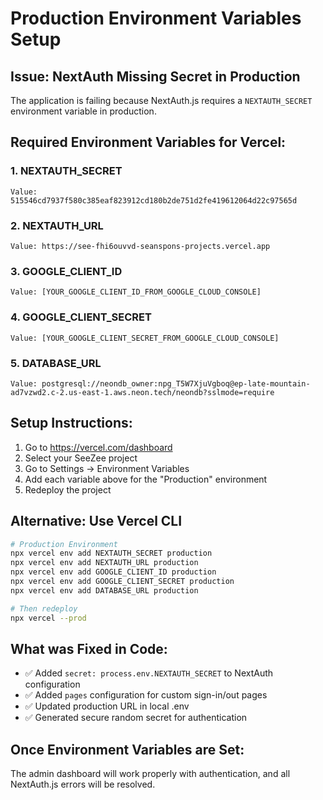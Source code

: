 # Production Environment Variables Setup

## Issue: NextAuth Missing Secret in Production

The application is failing because NextAuth.js requires a `NEXTAUTH_SECRET` environment variable in production.

## Required Environment Variables for Vercel:

### 1. NEXTAUTH_SECRET
```
Value: 515546cd7937f580c385eaf823912cd180b2de751d2fe419612064d22c97565d
```

### 2. NEXTAUTH_URL  
```
Value: https://see-fhi6ouvvd-seanspons-projects.vercel.app
```

### 3. GOOGLE_CLIENT_ID
```
Value: [YOUR_GOOGLE_CLIENT_ID_FROM_GOOGLE_CLOUD_CONSOLE]
```

### 4. GOOGLE_CLIENT_SECRET
```
Value: [YOUR_GOOGLE_CLIENT_SECRET_FROM_GOOGLE_CLOUD_CONSOLE]
```

### 5. DATABASE_URL
```
Value: postgresql://neondb_owner:npg_T5W7XjuVgboq@ep-late-mountain-ad7vzwd2.c-2.us-east-1.aws.neon.tech/neondb?sslmode=require
```

## Setup Instructions:

1. Go to https://vercel.com/dashboard
2. Select your SeeZee project
3. Go to Settings → Environment Variables
4. Add each variable above for the "Production" environment
5. Redeploy the project

## Alternative: Use Vercel CLI

```bash
# Production Environment
npx vercel env add NEXTAUTH_SECRET production
npx vercel env add NEXTAUTH_URL production  
npx vercel env add GOOGLE_CLIENT_ID production
npx vercel env add GOOGLE_CLIENT_SECRET production
npx vercel env add DATABASE_URL production

# Then redeploy
npx vercel --prod
```

## What was Fixed in Code:

- ✅ Added `secret: process.env.NEXTAUTH_SECRET` to NextAuth configuration
- ✅ Added `pages` configuration for custom sign-in/out pages  
- ✅ Updated production URL in local .env
- ✅ Generated secure random secret for authentication

## Once Environment Variables are Set:

The admin dashboard will work properly with authentication, and all NextAuth.js errors will be resolved.